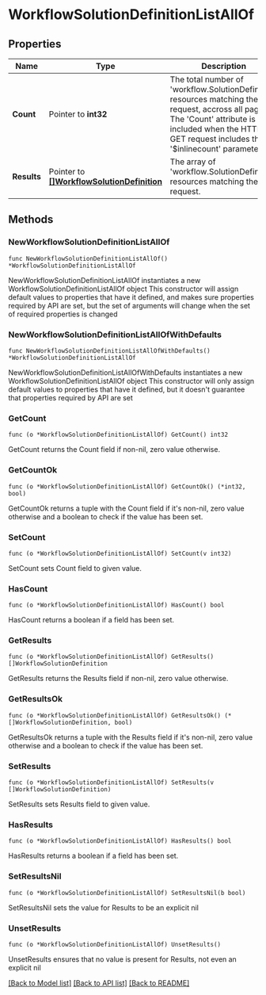 # WorkflowSolutionDefinitionListAllOf

## Properties

Name | Type | Description | Notes
------------ | ------------- | ------------- | -------------
**Count** | Pointer to **int32** | The total number of &#39;workflow.SolutionDefinition&#39; resources matching the request, accross all pages. The &#39;Count&#39; attribute is included when the HTTP GET request includes the &#39;$inlinecount&#39; parameter. | [optional] 
**Results** | Pointer to [**[]WorkflowSolutionDefinition**](WorkflowSolutionDefinition.md) | The array of &#39;workflow.SolutionDefinition&#39; resources matching the request. | [optional] 

## Methods

### NewWorkflowSolutionDefinitionListAllOf

`func NewWorkflowSolutionDefinitionListAllOf() *WorkflowSolutionDefinitionListAllOf`

NewWorkflowSolutionDefinitionListAllOf instantiates a new WorkflowSolutionDefinitionListAllOf object
This constructor will assign default values to properties that have it defined,
and makes sure properties required by API are set, but the set of arguments
will change when the set of required properties is changed

### NewWorkflowSolutionDefinitionListAllOfWithDefaults

`func NewWorkflowSolutionDefinitionListAllOfWithDefaults() *WorkflowSolutionDefinitionListAllOf`

NewWorkflowSolutionDefinitionListAllOfWithDefaults instantiates a new WorkflowSolutionDefinitionListAllOf object
This constructor will only assign default values to properties that have it defined,
but it doesn't guarantee that properties required by API are set

### GetCount

`func (o *WorkflowSolutionDefinitionListAllOf) GetCount() int32`

GetCount returns the Count field if non-nil, zero value otherwise.

### GetCountOk

`func (o *WorkflowSolutionDefinitionListAllOf) GetCountOk() (*int32, bool)`

GetCountOk returns a tuple with the Count field if it's non-nil, zero value otherwise
and a boolean to check if the value has been set.

### SetCount

`func (o *WorkflowSolutionDefinitionListAllOf) SetCount(v int32)`

SetCount sets Count field to given value.

### HasCount

`func (o *WorkflowSolutionDefinitionListAllOf) HasCount() bool`

HasCount returns a boolean if a field has been set.

### GetResults

`func (o *WorkflowSolutionDefinitionListAllOf) GetResults() []WorkflowSolutionDefinition`

GetResults returns the Results field if non-nil, zero value otherwise.

### GetResultsOk

`func (o *WorkflowSolutionDefinitionListAllOf) GetResultsOk() (*[]WorkflowSolutionDefinition, bool)`

GetResultsOk returns a tuple with the Results field if it's non-nil, zero value otherwise
and a boolean to check if the value has been set.

### SetResults

`func (o *WorkflowSolutionDefinitionListAllOf) SetResults(v []WorkflowSolutionDefinition)`

SetResults sets Results field to given value.

### HasResults

`func (o *WorkflowSolutionDefinitionListAllOf) HasResults() bool`

HasResults returns a boolean if a field has been set.

### SetResultsNil

`func (o *WorkflowSolutionDefinitionListAllOf) SetResultsNil(b bool)`

 SetResultsNil sets the value for Results to be an explicit nil

### UnsetResults
`func (o *WorkflowSolutionDefinitionListAllOf) UnsetResults()`

UnsetResults ensures that no value is present for Results, not even an explicit nil

[[Back to Model list]](../README.md#documentation-for-models) [[Back to API list]](../README.md#documentation-for-api-endpoints) [[Back to README]](../README.md)


